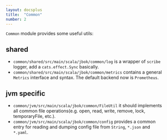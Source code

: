 ```yaml
---
layout: docsplus
title:  "Common"
number: 2
---
```


`Common` module provides some useful utils:

## shared

- `common/shared/src/main/scala/jbok/common/log` is a wrapper of `scribe` logger, add a `cats.effect.Sync` basically.
- `common/shared/src/main/scala/jbok/common/metrics` contains a general `Metrics` interface and syntax. The default backend now is `Prometheus`.

## jvm specific

- `common/jvm/src/main/scala/jbok/common/FileUtil` it should implements all common file operations(e.g. open, read, write, remove, lock, temporaryFile, etc.).
- `common/jvm/src/main/scala/jbok/common/config` provides a common entry for reading and dumping config file from `String`, `*.json` and `*.yaml`.
